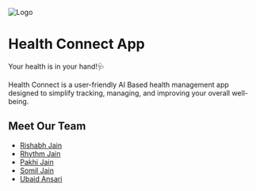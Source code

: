 ![Logo](D:\Users\rhythm_jain\Downloads\Logo.png)


# Health Connect App

Your health is in your hand!🩺

Health Connect is a user-friendly AI Based health management app designed to simplify tracking, managing, and improving your overall well-being.


## Meet Our Team

- [Rishabh Jain](https://github.com/Rishh2005)
- [Rhythm Jain](https://github.com/Rhythm2125)
- [Pakhi Jain](https://github.com/Pakhijain05)
- [Somil Jain](https://github.com/Rhythm2125)
- [Ubaid Ansari](https://github.com/Codngwthubaid)

